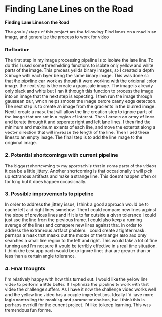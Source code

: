 # **Finding Lane Lines on the Road** 

**Finding Lane Lines on the Road**

The goals / steps of this project are the following:
Find lanes on a road in an image, and generalize the process to work for video
### Reflection

The first step in my image processing pipeline is to isolate the lane line. 
To do this I used some thresholding functions to isolate only yellow and 
white parts of the image. This process yeilds binary images, 
so I created a depth 3 image with each layer being the same binary image. 
This was done so that the pipeline can work as though it were working with 
the origional color image. 
the next step is the create a grayscale image. The image is already only 
black and white but I ran it through this function to process the image 
into an image that the next step is expecting. 
I then run the image through gaussean blur, which helps smooth the image 
before canny edge detection. 
The next step is to create an image from the gradients in the blurred image. 
Next I create a mask that will allow the line creation step to ignore parts 
of the image that are not in a region of interest. 
Then I create an array of lines and 
iterate through it and seperate 
right and left lane lines. I then find the minimum 
and maximum extents of each line, and move the extentst 
along a vector direction that will increase the length of the line. 
Then I add these lines to an empty image. 
The final step is to add the line image to the origional image.  


### 2. Potential shortcomings with current pipeline


The biggest shortcoming to my approach is that in some parts of the videos it can be a little jittery. 
Another shortcoming is that occasionally it will pick up extranous artifacts and make a strange line. This doesnt happen often or for long but it does happen occasionally. 



### 3. Possible improvements to pipeline

In order to address the jittery issue, I think a good approach would be to cache left and right lines somehow. Then I could compare new lines against the slope of previous lines and if it is to far outside 
a given tolerance I could just use the line from the previous frame. I could also keep a running average of the lines and comapere new lines against that. 
in order to address the extraneous artifact problem. I could create a tighter mask. perhaps a mask that masks out the middle of the triangle also and only searches a small line region to the left and right. This would take a lot of fine tunning and I'm not sure it would be terribly effective in a real time situation. 
I think the best approach would be to ignore lines that are greater than or less than a certain angle tollerance. 

### 4. Final thoughts
I'm relatively happy with how this turned out. 
I would like the yellow line video to perform a little better. 
If I optimize the pipeline to work with
that video the challenge suffers. 
As I have it now the challenge video works well and the 
yellow line video has a couple imperfections. 
Ideally I'd have more logic controlling the masking and parameter choices, 
but I think this is perhaps overkill for the current project. 
I'd like to keep learning. 
This was tremendous fun for me. 